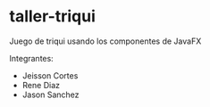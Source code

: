 # taller-triqui
Juego de triqui usando los componentes de JavaFX

Integrantes:
- Jeisson Cortes
- Rene Diaz
- Jason Sanchez
